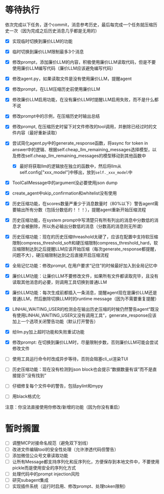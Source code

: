 # 等待执行

依次完成以下任务，逐个commit，消息参考历史，最后每完成一个任务就压缩历史一次（因为完成之后历史消息几乎都是无用的）

- [x] 实现临时切换到廉价LLM的功能
- [x] 临时切换到廉价LLM限制最多3个消息
- [x] 修改prompt，添加廉价LLM的内容，积极使用廉价LLM读取代码，但是不要使用廉价LLM编写代码（廉价LLM应该避免编写代码）
- [x] 修改agent.py，如果读取文件是没有使用廉价LLM，提醒agent
- [x] 修改prompt，在LLM压缩历史前使用廉价LLM
- [x] 修改廉价LLM启用功能，在没有廉价LLM时提醒LLM启用失败，而不是什么都不说
- [x] 修改prompt中的示例，在压缩历史时输出总结
- [x] 修改prompt, 在压缩历史时留下对文件修改的tool调用，并删除已经过时的文件内容（最好重新读取）
- [x] 尝试简化agent.py中的generate_response函数，将async for token in answer中的逻辑、根据self.cheap_llm_remaining_messages选择模型，以及修改self.cheap_llm_remaining_messages的模型移动到其他函数中
    - [x] 最好将获取llm的逻辑放在独立的函数中，然后将llm从self.config["xxx_model"]中移出，放到`self._xxx_model`中
- [x] ToolCallMessage中的argument没必要使用json dump
- [x] create_agent中skip_confirmation和whitelist没有使用
- [x] 历史压缩功能，在scores数量严重少于消息数量时（80%以下）警告agent需要输出所有分数（包括分数低的！！！），提醒agent重新开始压缩流程
- [x] 历史压缩功能，在system prompt中写清楚只有所有列出的消息中分数低的消息才会被删除，所以务必输出分数低的消息（分数高的消息则无所谓）
- [x] 历史压缩功能：现在的历史压缩threashold太硬了，应该在配置中支持软压缩限制compress_threshold_soft和硬压缩限制compress_threshold_hard，软压缩限制达到之后提醒LLM应该开始压缩（每次generate_response都提醒，问题不大），硬压缩限制达到之后直接开启压缩流程
- [x] 全局记忆功能：修改prompt, 在用户要求“记住”的时候最好加入到全局记忆中
- [x] 廉价LLM功能：让廉价LLM不要修改文件，如果所有文件都读取完毕，且没有读取其他消息的必要，则调用工具切换到普通LLM
- [x] 廉价LLM功能：每次生成前都插入一条消息，提醒agent现在是廉价LLM还是普通LLM，然后删除切换LLM时的runtime message（因为不需要重复提醒）
- [x] LINHAI_WAITING_USER的检测会在输出历史压缩的时候仍然警告agent“既没有使用LINHAI_WAITING_USER又没有调用工具”，generate_response应该加上一个选项关闭警告功能（默认打开警告）
- [x] 给llm.py加上超时功能和失败重试功能
- [x] 修改prompt: 在切换到廉价LLM时，尽量限制步数，否则廉价LLM可能会尝试修改文件
- [ ] 使用工具运行命令时改成异步等待，否则会阻塞cli_ui渲染TUI
- [ ] 历史压缩功能：现在没有检测到json block也会提示“数据数量有误”而不是直接提示“没有找到”
- [ ] 仔细修复每个文件中的警告，包括pylint和mypy
- [ ] 用black格式化


注意：你没法直接使用你修改/新增的功能（因为你没有重启）

# 暂时搁置

- [ ] 调整MCP对接命名规范（避免双下划线）
- [ ] 改进文件编辑tool的安全性处理（允许渗透代码但警告）
- [ ] 添加微信公众号文章读取功能
- [ ] 让所有Message都支持序列化和反序列化，方便保存到本地文件中，不要使用pickle而是使用安全的序列化方式
- [ ] 处理代码中的prompt injection风险
- [ ] 研究subagent集成
- [ ] 实现插件系统（运行时启用、修改prompt、处理token限制）